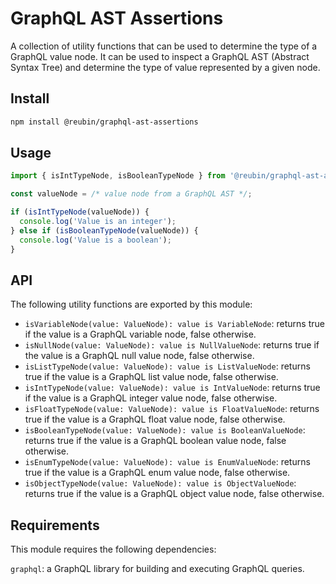 # GraphQL AST Assertions

A collection of utility functions that can be used to determine the type of a GraphQL value node. It can be used to inspect a GraphQL AST (Abstract Syntax Tree) and determine the type of value represented by a given node.

## Install

```sh
npm install @reubin/graphql-ast-assertions
```

## Usage

```ts
import { isIntTypeNode, isBooleanTypeNode } from '@reubin/graphql-ast-assertions';

const valueNode = /* value node from a GraphQL AST */;

if (isIntTypeNode(valueNode)) {
  console.log('Value is an integer');
} else if (isBooleanTypeNode(valueNode)) {
  console.log('Value is a boolean');
}
```

## API

The following utility functions are exported by this module:

- `isVariableNode(value: ValueNode): value is VariableNode`: returns true if the value is a GraphQL variable node, false otherwise.
- `isNullNode(value: ValueNode): value is NullValueNode`: returns true if the value is a GraphQL null value node, false otherwise.
- `isListTypeNode(value: ValueNode): value is ListValueNode`: returns true if the value is a GraphQL list value node, false otherwise.
- `isIntTypeNode(value: ValueNode): value is IntValueNode`: returns true if the value is a GraphQL integer value node, false otherwise.
- `isFloatTypeNode(value: ValueNode): value is FloatValueNode`: returns true if the value is a GraphQL float value node, false otherwise.
- `isBooleanTypeNode(value: ValueNode): value is BooleanValueNode`: returns true if the value is a GraphQL boolean value node, false otherwise.
- `isEnumTypeNode(value: ValueNode): value is EnumValueNode`: returns true if the value is a GraphQL enum value node, false otherwise.
- `isObjectTypeNode(value: ValueNode): value is ObjectValueNode`: returns true if the value is a GraphQL object value node, false otherwise.

## Requirements

This module requires the following dependencies:

`graphql`: a GraphQL library for building and executing GraphQL queries.
